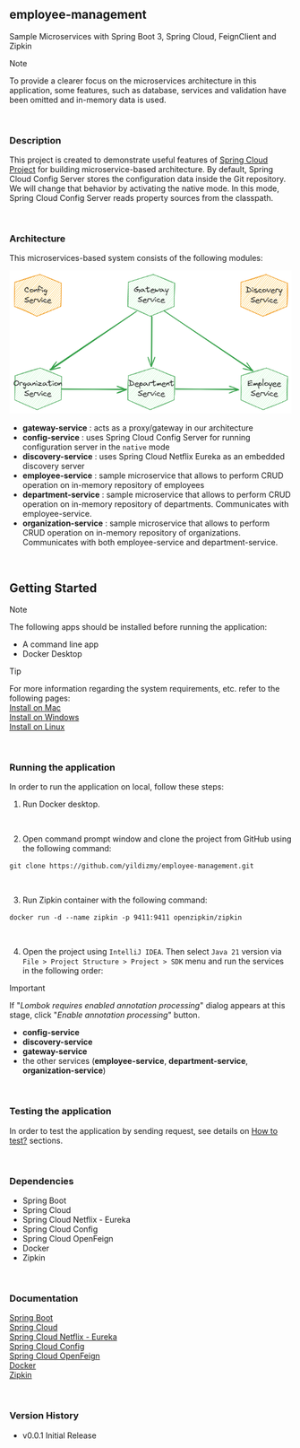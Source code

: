 ## employee-management
Sample Microservices with Spring Boot 3, Spring Cloud, FeignClient and Zipkin

> [!NOTE]
> To provide a clearer focus on the microservices architecture in this application, some features, such as database, services and validation have been omitted and in-memory data is used.
<br/>

### Description

This project is created to demonstrate useful features of [Spring Cloud Project](https://spring.io/projects/spring-cloud) for building microservice-based architecture. By default, Spring Cloud Config Server stores the configuration data inside the Git repository. We will change that behavior by activating the native mode. In this mode, Spring Cloud Config Server reads property sources from the classpath.

<br/>

### Architecture

This microservices-based system consists of the following modules:


<img src="config-service/src/main/resources/images/architecture.png" width="960"/>

- **gateway-service** : acts as a proxy/gateway in our architecture
- **config-service** : uses Spring Cloud Config Server for running configuration server in the `native` mode
- **discovery-service** : uses Spring Cloud Netflix Eureka as an embedded discovery server
- **employee-service** : sample microservice that allows to perform CRUD operation on in-memory repository of employees
- **department-service** : sample microservice that allows to perform CRUD operation on in-memory repository of departments. Communicates with employee-service.
- **organization-service** : sample microservice that allows to perform CRUD operation on in-memory repository of organizations. Communicates with both employee-service and department-service.

<br/>


## Getting Started

> [!NOTE]
> The following apps should be installed before running the application:

- A command line app
- Docker Desktop
  <br/>

> [!TIP]
> For more information regarding the system requirements, etc. refer to the following pages: <br/>
> [Install on Mac](https://docs.docker.com/desktop/install/mac-install/)<br/>
> [Install on Windows](https://docs.docker.com/desktop/install/windows-install/)<br/>
> [Install on Linux](https://docs.docker.com/desktop/install/linux-install/)<br/>

<br/>

### Running the application

In order to run the application on local, follow these steps:

1. Run Docker desktop.

<br/>

2. Open command prompt window and clone the project from GitHub using the following command:

```shell
git clone https://github.com/yildizmy/employee-management.git
```
<br/>

3. Run Zipkin container with the following command:

```shell
docker run -d --name zipkin -p 9411:9411 openzipkin/zipkin
```
<br/>

4. Open the project using `IntelliJ IDEA`. Then select `Java 21` version via `File > Project Structure > Project > SDK` menu and run the services in the following order:

> [!IMPORTANT]
> If "_Lombok requires enabled annotation processing_" dialog appears at this stage, click "_Enable annotation processing_" button.

- **config-service**
- **discovery-service**
- **gateway-service**
- the other services (**employee-service**, **department-service**, **organization-service**)

<br/>


### Testing the application

In order to test the application by sending request, see details on [How to test?](config-service/src/main/resources/docs/how_to_test.md) sections.

<br/>


### Dependencies

* Spring Boot
* Spring Cloud
* Spring Cloud Netflix - Eureka
* Spring Cloud Config
* Spring Cloud OpenFeign
* Docker
* Zipkin

<br/>

### Documentation
[Spring Boot](https://docs.spring.io/spring-boot/docs/current/reference/htmlsingle/)<br/>
[Spring Cloud](https://spring.io/projects/spring-cloud/)<br/>
[Spring Cloud Netflix - Eureka](https://cloud.spring.io/spring-cloud-netflix/reference/html/)<br/>
[Spring Cloud Config](https://docs.spring.io/spring-cloud-config/docs/current/reference/html/)<br/>
[Spring Cloud OpenFeign](https://docs.spring.io/spring-cloud-openfeign/docs/current/reference/html/)<br/>
[Docker](https://www.docker.com/)<br/>
[Zipkin](https://zipkin.io/)<br/>

<br/>

### Version History

* v0.0.1 Initial Release

<br/>
<br/>
